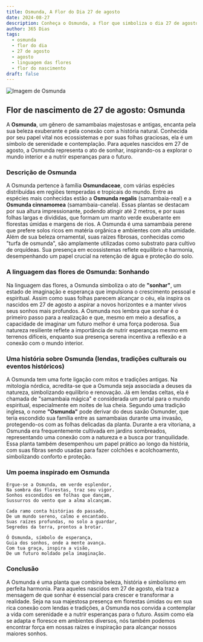 ```yaml
---
title: Osmunda, A Flor do Dia 27 de agosto
date: 2024-08-27
description: Conheça o Osmunda, a flor que simboliza o dia 27 de agosto e seu significado 'Sonhando'. Explore a beleza e o simbolismo desta flor encantadora.
author: 365 Dias
tags:
  - osmunda
  - flor do dia
  - 27 de agosto
  - agosto
  - linguagem das flores
  - flor do nascimento
draft: false
---
```


![Imagem de Osmunda](https://cdn.pixabay.com/photo/2014/05/09/14/16/fern-340802_640.jpg#center)

## Flor de nascimento de 27 de agosto: Osmunda

A **Osmunda**, um gênero de samambaias majestosas e antigas, encanta pela sua beleza exuberante e pela conexão com a história natural. Conhecida por seu papel vital nos ecossistemas e por suas folhas graciosas, ela é um símbolo de serenidade e contemplação. Para aqueles nascidos em 27 de agosto, a Osmunda representa o ato de sonhar, inspirando-os a explorar o mundo interior e a nutrir esperanças para o futuro.

### Descrição de Osmunda

A Osmunda pertence à família **Osmundaceae**, com várias espécies distribuídas em regiões temperadas e tropicais do mundo. Entre as espécies mais conhecidas estão a **Osmunda regalis** (samambaia-real) e a **Osmunda cinnamomea** (samambaia-canela). Essas plantas se destacam por sua altura impressionante, podendo atingir até 2 metros, e por suas folhas largas e divididas, que formam um manto verde exuberante em florestas úmidas e margens de rios. A Osmunda é uma samambaia perene que prefere solos ricos em matéria orgânica e ambientes com alta umidade. Além de sua beleza ornamental, suas raízes fibrosas, conhecidas como "turfa de osmunda", são amplamente utilizadas como substrato para cultivo de orquídeas. Sua presença em ecossistemas reflete equilíbrio e harmonia, desempenhando um papel crucial na retenção de água e proteção do solo.

### A linguagem das flores de Osmunda: Sonhando

Na linguagem das flores, a Osmunda simboliza o ato de **"sonhar"**, um estado de imaginação e esperança que impulsiona o crescimento pessoal e espiritual. Assim como suas folhas parecem alcançar o céu, ela inspira os nascidos em 27 de agosto a aspirar a novos horizontes e a manter vivos seus sonhos mais profundos. A Osmunda nos lembra que sonhar é o primeiro passo para a realização e que, mesmo em meio a desafios, a capacidade de imaginar um futuro melhor é uma força poderosa. Sua natureza resiliente reflete a importância de nutrir esperanças mesmo em terrenos difíceis, enquanto sua presença serena incentiva a reflexão e a conexão com o mundo interior.

### Uma história sobre Osmunda (lendas, tradições culturais ou eventos históricos)

A Osmunda tem uma forte ligação com mitos e tradições antigas. Na mitologia nórdica, acredita-se que a Osmunda seja associada a deuses da natureza, simbolizando equilíbrio e renovação. Já em lendas celtas, ela é chamada de "samambaia mágica" e considerada um portal para o mundo espiritual, especialmente em noites de lua cheia. Segundo uma tradição inglesa, o nome **"Osmunda"** pode derivar do deus saxão Osmunder, que teria escondido sua família entre as samambaias durante uma invasão, protegendo-os com as folhas delicadas da planta. Durante a era vitoriana, a Osmunda era frequentemente cultivada em jardins sombreados, representando uma conexão com a natureza e a busca por tranquilidade. Essa planta também desempenhou um papel prático ao longo da história, com suas fibras sendo usadas para fazer colchões e acolchoamento, simbolizando conforto e proteção.

### Um poema inspirado em Osmunda

```
Ergue-se a Osmunda, em verde esplendor,  
Na sombra das florestas, traz seu vigor.  
Sonhos escondidos em folhas que dançam,  
Sussurros do vento que a alma alcançam.  

Cada ramo conta histórias do passado,  
De um mundo sereno, calmo e encantado.  
Suas raízes profundas, no solo a guardar,  
Segredos da terra, prontos a brotar.  

Ó Osmunda, símbolo de esperança,  
Guia dos sonhos, onde a mente avança.  
Com tua graça, inspira a visão,  
De um futuro moldado pela imaginação.  
```

### Conclusão

A Osmunda é uma planta que combina beleza, história e simbolismo em perfeita harmonia. Para aqueles nascidos em 27 de agosto, ela traz a mensagem de que sonhar é essencial para crescer e transformar a realidade. Seja na sua majestosa presença em florestas úmidas ou em sua rica conexão com lendas e tradições, a Osmunda nos convida a contemplar a vida com serenidade e a nutrir esperanças para o futuro. Assim como ela se adapta e floresce em ambientes diversos, nós também podemos encontrar força em nossas raízes e inspiração para alcançar nossos maiores sonhos.